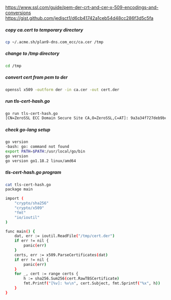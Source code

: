 https://www.ssl.com/guide/pem-der-crt-and-cer-x-509-encodings-and-conversions \
https://gist.github.com/jedisct1/d6cb41742a1ceb54d48cc286f3d5c5fa

##### copy ca.cert to temporary directory
```sh
cp ~/.acme.sh/plan9-dns.com_ecc/ca.cer /tmp
```
##### change to /tmp directory
```sh
cd /tmp
```
##### convert cert from pem to der
```sh
openssl x509 -outform der -in ca.cer -out cert.der
```
##### run tls-cert-hash.go
```sh
go run tls-cert-hash.go 
[CN=ZeroSSL ECC Domain Secure Site CA,O=ZeroSSL,C=AT]: 9a3a34f727deb9bca51003d9ce9c39f8f27dd9c5242901c2bab1a44e635a0219
```


##### check go-lang setup
```sh
go version
-bash: go: command not found
export PATH=$PATH:/usr/local/go/bin
go version
go version go1.18.2 linux/amd64
```
##### tls-cert-hash.go program
```sh
cat tls-cert-hash.go
package main

import (
	"crypto/sha256"
	"crypto/x509"
	"fmt"
	"io/ioutil"
)

func main() {
	dat, err := ioutil.ReadFile("/tmp/cert.der")
	if err != nil {
		panic(err)
	}
	certs, err := x509.ParseCertificates(dat)
	if err != nil {
		panic(err)
	}
	for _, cert := range certs {
		h := sha256.Sum256(cert.RawTBSCertificate)
		fmt.Printf("[%v]: %v\n", cert.Subject, fmt.Sprintf("%x", h))
	}
}
```
